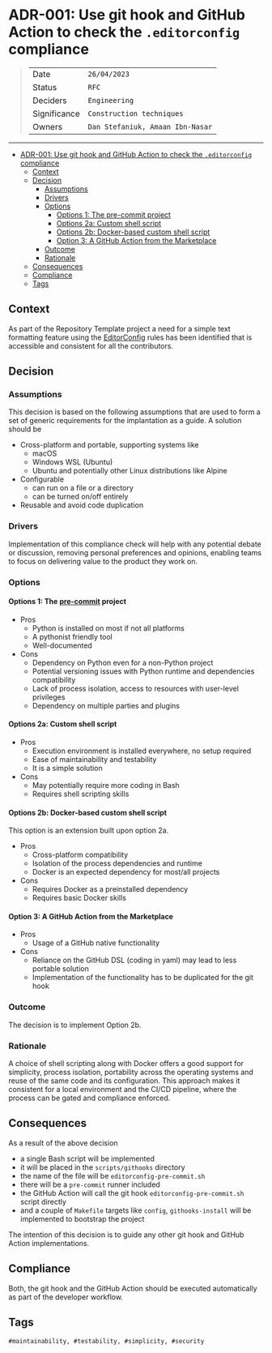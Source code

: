 # ADR-001: Use git hook and GitHub Action to check the `.editorconfig` compliance

>|              | |
>| ------------ | --- |
>| Date         | `26/04/2023` |
>| Status       | `RFC` |
>| Deciders     | `Engineering` |
>| Significance | `Construction techniques` |
>| Owners       | `Dan Stefaniuk, Amaan Ibn-Nasar` |

---

- [ADR-001: Use git hook and GitHub Action to check the `.editorconfig` compliance](#adr-001-use-git-hook-and-github-action-to-check-the-editorconfig-compliance)
  - [Context](#context)
  - [Decision](#decision)
    - [Assumptions](#assumptions)
    - [Drivers](#drivers)
    - [Options](#options)
      - [Options 1: The pre-commit project](#options-1-the-pre-commit-project)
      - [Options 2a: Custom shell script](#options-2a-custom-shell-script)
      - [Options 2b: Docker-based custom shell script](#options-2b-docker-based-custom-shell-script)
      - [Option 3: A GitHub Action from the Marketplace](#option-3-a-github-action-from-the-marketplace)
    - [Outcome](#outcome)
    - [Rationale](#rationale)
  - [Consequences](#consequences)
  - [Compliance](#compliance)
  - [Tags](#tags)

## Context

As part of the Repository Template project a need for a simple text formatting feature using the [EditorConfig](https://editorconfig.org/) rules has been identified that is accessible and consistent for all the contributors.

## Decision

### Assumptions

This decision is based on the following assumptions that are used to form a set of generic requirements for the implantation as a guide. A solution should be

- Cross-platform and portable, supporting systems like
  - macOS
  - Windows WSL (Ubuntu)
  - Ubuntu and potentially other Linux distributions like Alpine
- Configurable
  - can run on a file or a directory
  - can be turned on/off entirely
- Reusable and avoid code duplication

### Drivers

Implementation of this compliance check will help with any potential debate or discussion, removing personal preferences and opinions, enabling teams to focus on delivering value to the product they work on.

### Options

#### Options 1: The [pre-commit](https://pre-commit.com/) project

- Pros
  - Python is installed on most if not all platforms
  - A pythonist friendly tool
  - Well-documented
- Cons
  - Dependency on Python even for a non-Python project
  - Potential versioning issues with Python runtime and dependencies compatibility
  - Lack of process isolation, access to resources with user-level privileges
  - Dependency on multiple parties and plugins

#### Options 2a: Custom shell script

- Pros
  - Execution environment is installed everywhere, no setup required
  - Ease of maintainability and testability
  - It is a simple solution
- Cons
  - May potentially require more coding in Bash
  - Requires shell scripting skills

#### Options 2b: Docker-based custom shell script

This option is an extension built upon option 2a.

- Pros
  - Cross-platform compatibility
  - Isolation of the process dependencies and runtime
  - Docker is an expected dependency for most/all projects
- Cons
  - Requires Docker as a preinstalled dependency
  - Requires basic Docker skills

#### Option 3: A GitHub Action from the Marketplace

- Pros
  - Usage of a GitHub native functionality
- Cons
  - Reliance on the GitHub DSL (coding in yaml) may lead to less portable solution
  - Implementation of the functionality has to be duplicated for the git hook

### Outcome

The decision is to implement Option 2b.

### Rationale

A choice of shell scripting along with Docker offers a good support for simplicity, process isolation, portability across the operating systems and reuse of the same code and its configuration. This approach makes it consistent for a local environment and the CI/CD pipeline, where the process can be gated and compliance enforced.

## Consequences

As a result of the above decision

- a single Bash script will be implemented
- it will be placed in the `scripts/githooks` directory
- the name of the file will be `editorconfig-pre-commit.sh`
- there will be a `pre-commit` runner included
- the GitHub Action will call the git hook `editorconfig-pre-commit.sh` script directly
- and a couple of `Makefile` targets like `config`, `githooks-install` will be implemented to bootstrap the project

The intention of this decision is to guide any other git hook and GitHub Action implementations.

## Compliance

Both, the git hook and the GitHub Action should be executed automatically as part of the developer workflow.

## Tags

`#maintainability, #testability, #simplicity, #security`
